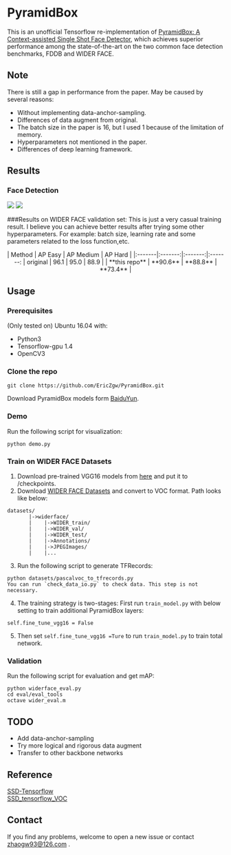 PyramidBox
===
This is an unofficial Tensorflow re-implementation of [PyramidBox: A Context-assisted Single Shot Face Detector](https://arxiv.org/abs/1803.07737?context=cs), which achieves superior performance among the state-of-the-art on the two common face detection benchmarks, FDDB and WIDER FACE.

## Note
There is still a gap in performance from the paper. May be caused by several reasons:
* Without implementing data-anchor-sampling.
* Differences of data augment from original.
* The batch size in the paper is 16, but I used 1 because of the limitation of memory.
* Hyperparameters not mentioned in the paper.
* Differences of deep learning framework.

## Results
### Face Detection
![](https://github.com/EricZgw/PyramidBox/blob/master/demo/1_output.png)
![](https://github.com/EricZgw/PyramidBox/blob/master/demo/2_output.png)

###Results on WIDER FACE validation set:
This is just a very casual training result. I believe you can achieve better results after trying some other hyperparameters. For example: batch size, learning rate and some parameters related to the loss function,etc.
<center>
| Method | AP Easy | AP Medium | AP Hard |
|:-------|:-------:|:-------:|:-------:
| original | 96.1 | 95.0 | 88.9 |
| **this repo** | **90.6** | **88.8** | **73.4** |
</center>

## Usage
### Prerequisites
(Only tested on) Ubuntu 16.04 with:
* Python3
* Tensorflow-gpu 1.4
* OpenCV3
### Clone the repo
```
git clone https://github.com/EricZgw/PyramidBox.git
```
Download PyramidBox models form [BaiduYun](https://pan.baidu.com/s/1kC-G_e8louDig5Y-NK142g).
### Demo
Run the following script for visualization:
```
python demo.py
```
### Train on WIDER FACE Datasets
1. Download pre-trained VGG16 models from [here](https://github.com/tensorflow/models/tree/master/research/slim) and put it to /checkpoints. <br>
2. Download [WIDER FACE Datasets](http://mmlab.ie.cuhk.edu.hk/projects/WIDERFace/) and convert to VOC format. Path looks like below:
```
datasets/
       |->widerface/
       |    |->WIDER_train/
       |    |->WIDER_val/
       |    |->WIDER_test/
       |    |->Annotations/
       |    |->JPEGImages/
       |    |...
```
3. Run the following script to generate TFRecords:
```
python datasets/pascalvoc_to_tfrecords.py
You can run `check_data_io.py` to check data. This step is not necessary.
```
4. The training strategy is two-stages:
First run `train_model.py` with below setting to train additional PyramidBox layers:
```
self.fine_tune_vgg16 = False
```
5. Then set `self.fine_tune_vgg16 =Ture` to run `train_model.py` to train total network.
### Validation
Run the following script for evaluation and get mAP:
```
python widerface_eval.py
cd eval/eval_tools
octave wider_eval.m
```

## TODO
* Add data-anchor-sampling
* Try more logical and rigorous data augment
* Transfer to other backbone networks

## Reference

[SSD-Tensorflow](https://github.com/balancap/SSD-Tensorflow)<br>
[SSD_tensorflow_VOC](https://github.com/LevinJ/SSD_tensorflow_VOC)

## Contact
If you find any problems, welcome to open a new issue or contact zhaogw93@126.com .
